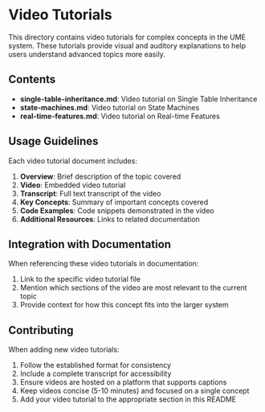 # Video Tutorials

This directory contains video tutorials for complex concepts in the UME system. These tutorials provide visual and auditory explanations to help users understand advanced topics more easily.

## Contents

- **single-table-inheritance.md**: Video tutorial on Single Table Inheritance
- **state-machines.md**: Video tutorial on State Machines
- **real-time-features.md**: Video tutorial on Real-time Features

## Usage Guidelines

Each video tutorial document includes:

1. **Overview**: Brief description of the topic covered
2. **Video**: Embedded video tutorial
3. **Transcript**: Full text transcript of the video
4. **Key Concepts**: Summary of important concepts covered
5. **Code Examples**: Code snippets demonstrated in the video
6. **Additional Resources**: Links to related documentation

## Integration with Documentation

When referencing these video tutorials in documentation:

1. Link to the specific video tutorial file
2. Mention which sections of the video are most relevant to the current topic
3. Provide context for how this concept fits into the larger system

## Contributing

When adding new video tutorials:

1. Follow the established format for consistency
2. Include a complete transcript for accessibility
3. Ensure videos are hosted on a platform that supports captions
4. Keep videos concise (5-10 minutes) and focused on a single concept
5. Add your video tutorial to the appropriate section in this README
